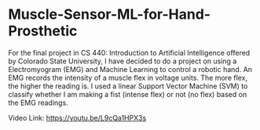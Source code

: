 # Muscle-Sensor-ML-for-Hand-Prosthetic

For the final project in CS 440: Introduction to Artificial Intelligence offered by Colorado State University, I have decided to do a project on using a Electromyogram (EMG) and Machine Learning to control a robotic hand. An EMG records the intensity of a muscle flex in voltage units. The more flex, the higher the reading is. I used a linear Support Vector Machine (SVM) to classify whether I am making a fist (intense flex) or not (no flex) based on the EMG readings. 

Video Link: https://youtu.be/L9cQa1HPX3s
